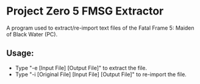 # Project Zero 5 FMSG Extractor

A program used to extract/re-import text files of the Fatal Frame 5: Maiden of Black Water (PC).

## Usage:
* Type "-e [Input File] [Output File]" to extract the file.
* Type "-i [Original File] [Input File] [Output File]" to re-import the file.
